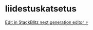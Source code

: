 # liidestuskatsetus

[Edit in StackBlitz next generation editor ⚡️](https://stackblitz.com/~/github.com/kvartiil/liidestuskatsetus)
